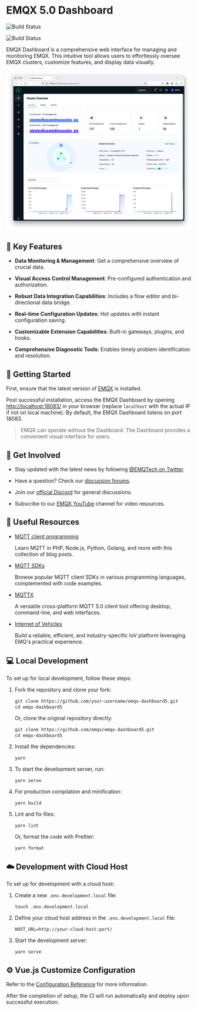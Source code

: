 # EMQX 5.0 Dashboard

![Build Status](https://github.com/emqx/emqx-dashboard5/actions/workflows/build_oss_package.yaml/badge.svg)

![Build Status](https://github.com/emqx/emqx-dashboard5/actions/workflows/build_enterprise_package.yaml/badge.svg)

EMQX Dashboard is a comprehensive web interface for managing and monitoring EMQX. This intuitive tool allows users to effortlessly oversee EMQX clusters, customize features, and display data visually.

![image](./assets/overview-light.png)

## 🎯 Key Features

- **Data Monitoring & Management**: Get a comprehensive overview of crucial data.
  
- **Visual Access Control Management**: Pre-configured authentication and authorization.
  
- **Robust Data Integration Capabilities**: Includes a flow editor and bi-directional data bridge.
  
- **Real-time Configuration Updates**: Hot updates with instant configuration saving.
  
- **Customizable Extension Capabilities**: Built-in gateways, plugins, and hooks.
  
- **Comprehensive Diagnostic Tools**: Enables timely problem identification and resolution.

## 🚀 Getting Started

First, ensure that the latest version of [EMQX](https://www.emqx.com/en/try?product=broker) is installed.

Post successful installation, access the EMQX Dashboard by opening <http://localhost:18083/> in your browser (replace `localhost` with the actual IP if not on local machine). By default, the EMQX Dashboard listens on port 18083.

> EMQX can operate without the Dashboard. The Dashboard provides a convenient visual interface for users.

## 🤝 Get Involved

- Stay updated with the latest news by following [@EMQTech on Twitter](https://twitter.com/EMQTech).
  
- Have a question? Check our [discussion forums](https://github.com/emqx/emqx/discussions).
  
- Join our [official Discord](https://discord.gg/xYGf3fQnES) for general discussions.
  
- Subscribe to our [EMQX YouTube](https://www.youtube.com/channel/UC5FjR77ErAxvZENEWzQaO5Q) channel for video resources.

## 📘 Useful Resources

- [MQTT client programming](https://www.emqx.com/en/blog/tag/mqtt-client-programming)

  Learn MQTT in PHP, Node.js, Python, Golang, and more with this collection of blog posts.

- [MQTT SDKs](https://www.emqx.com/en/mqtt-client-sdk)

  Browse popular MQTT client SDKs in various programming languages, complemented with code examples.

- [MQTTX](https://mqttx.app/)

  A versatile cross-platform MQTT 5.0 client tool offering desktop, command-line, and web interfaces.

- [Internet of Vehicles](https://www.emqx.com/en/blog/category/internet-of-vehicles)

  Build a reliable, efficient, and industry-specific IoV platform leveraging EMQ's practical experience.

## 💻 Local Development

To set up for local development, follow these steps:

1. Fork the repository and clone your fork:

    ```shell
    git clone https://github.com/your-username/emqx-dashboard5.git
    cd emqx-dashboard5
    ```

   Or, clone the original repository directly:

    ```shell
    git clone https://github.com/emqx/emqx-dashboard5.git
    cd emqx-dashboard5
    ```

2. Install the dependencies:

    ```shell
    yarn
    ```

3. To start the development server, run:

    ```shell
    yarn serve
    ```

4. For production compilation and minification:

    ```shell
    yarn build
    ```

5. Lint and fix files:

    ```shell
    yarn lint
    ```

   Or, format the code with Prettier:

    ```shell
    yarn format
    ```

## ☁️ Development with Cloud Host

To set up for development with a cloud host:

1. Create a new `.env.development.local` file:

    ```shell
    touch .env.development.local
    ```

2. Define your cloud host address in the `.env.development.local` file:

    ```shell
    HOST_URL=http://your-cloud-host:port/
    ```

3. Start the development server:

    ```shell
    yarn serve
    ```

## ⚙️ Vue.js Customize Configuration

Refer to the [Configuration Reference](https://cli.vuejs.org/config/) for more information.

After the completion of setup, the CI will run automatically and deploy upon successful execution.
